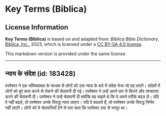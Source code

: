 # Key Terms (Biblica)

## License Information

**Key Terms (Biblica)** is based on and adapted from: _Biblica Bible Dictionary_, [Biblica, Inc.](https://www.biblica.com/), 2023, which is licensed under a [CC BY-SA 4.0 license](https://creativecommons.org/licenses/by-sa/4.0/legalcode.en).

This markdown version is provided under the same license.



--------------------------------

## न्याय के संदेश (id: 183428)

परमेश्वर ने एक भविष्यवक्ता के माध्यम से लोगों को उस न्याय के बारे में संदेश भेजा जो वह लाएंगे। संदेशों में लोगों को बुरे काम करने से रोकने की चेतावनी दी गई। परमेश्वर ने उन्हें अपने पाप से फिरने और पश्चाताप करने की चेतावनी दी। परमेश्वर ने उन्हें चेतावनी दी क्योंकि वह चाहते थे कि वे अपने तरीके बदल लें। यदि वे नहीं बदले, तो परमेश्वर उनके विरुद्ध न्याय लाएगा। यदि वे बदलते हैं, तो परमेश्वर उनके विरुद्ध निर्णय नहीं लाएंगे। लोगों को ये चेतावनियाँ देने से पता चला कि परमेश्वर दया से भरपूर था।


